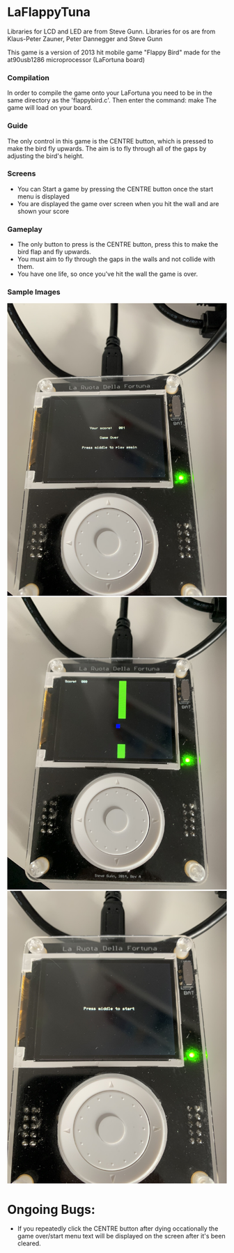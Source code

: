 # LaFlappyTuna
Libraries for LCD and LED are from Steve Gunn.
Libraries for os are from Klaus-Peter Zauner, Peter Dannegger and Steve Gunn


This game is a version of 2013 hit mobile game "Flappy Bird" made for the at90usb1286 microprocessor (LaFortuna board)

### Compilation
In order to compile the game onto your LaFortuna you need to be in the same directory as the 'flappybird.c'.
Then enter the command: make
The game will load on your board.

### Guide
The only control in this game is the CENTRE button, which is pressed to make the bird fly upwards. The aim is to fly through all of the gaps by adjusting the bird's height.

### Screens
  - You can Start a game by pressing the CENTRE button once the start menu is displayed
  - You are displayed the game over screen when you hit the wall and are shown your score

### Gameplay
  - The only button to press is the CENTRE button, press this to make the bird flap and fly upwards.
  - You must aim to fly through the gaps in the walls and not collide with them.
  - You have one life, so once you've hit the wall the game is over.

### Sample Images
![Game over](https://github.com/peter-hendy/LaFlappyTuna/blob/main/sampleimages/lafortunagameover.jpg?raw=true)
![In game](https://github.com/peter-hendy/LaFlappyTuna/blob/main/sampleimages/lafortunaingame.jpg?raw=true)
![Start menu](https://github.com/peter-hendy/LaFlappyTuna/blob/main/sampleimages/lafortunastartmenu.jpg?raw=true)

# Ongoing Bugs:
  - If you repeatedly click the CENTRE button after dying occationally the game over/start menu text will be displayed on the screen after it's been cleared.
